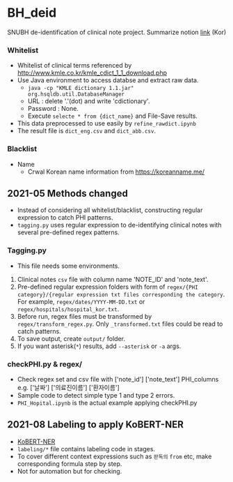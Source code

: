 # BH_deid
SNUBH de-identification of clinical note project.
Summarize notion [link](https://knotty-cent-563.notion.site/SNUBH-f9d3bcbf89a7403fb9cdc21f23298808) (Kor)

### Whitelist
- Whitelist of clinical terms referenced by http://www.kmle.co.kr/kmle_cdict_1_1_download.php
- Use Java environment to access databse and extract raw data.
  - `java -cp "KMLE dictionary 1.1.jar" org.hsqldb.util.DatabaseManager`
  - URL : delete '.'(dot) and write 'cdictionary'.
  - Password : None.
  - Execute `selecte * from {dict_name}` and File-Save results.
- This data preprocessed to use easily by `refine_rawdict.ipynb`
- The result file is `dict_eng.csv` and `dict_abb.csv`.

### Blacklist
- Name
  - Crwal Korean name information from https://koreanname.me/


## 2021-05 Methods changed
- Instead of considering all whitelist/blacklist, constructing regular expression to catch PHI patterns.
- `tagging.py` uses regular expression to de-identifying clinical notes with several pre-defined regex patterns.

### Tagging.py
- This file needs some environments.
1. Clinical notes `csv` file with column name 'NOTE_ID' and 'note_text'.
2. Pre-defined regular expression folders with form of `regex/{PHI category}/{regular expression txt files corresponding the category`.
  For example, `regex/dates/YYYY-MM-DD.txt` or `regex/hospitals/hospital_kor.txt`.
3. Before run, regex files must be transformed by `regex/transform_regex.py`. Only `_transformed.txt` files could be read to catch patterns.
4. To save output, create `output/` folder.
5. If you want asterisk(`*`) results, add `--asterisk` or `-a` args. 

### checkPHI.py & regex/
- Check regex set and csv file with ['note_id'] ['note_text'] PHI_columns e.g. ['날짜'] ['의료진이름'] ['환자이름']
- Sample code to detect simple type 1 and type 2 errors.
- `PHI_Hopital.ipynb` is the actual example applying checkPHI.py

## 2021-08 Labeling to apply KoBERT-NER
- [KoBERT-NER](https://github.com/monologg/KoBERT-NER)
- `labeling/*` file contains labeling code in stages.
- To cover different context expressions such as `판독의` `from` etc, make corresponding formula step by step.
- Not for automation but for checking.
